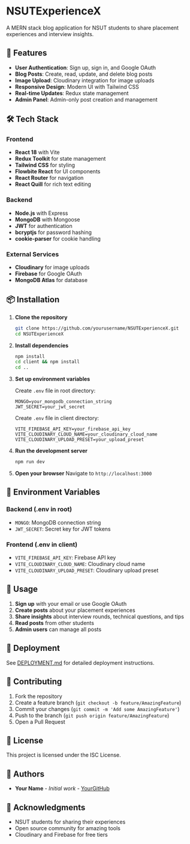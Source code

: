 # NSUTExperienceX

A MERN stack blog application for NSUT students to share placement experiences and interview insights.

## 🚀 Features

- **User Authentication**: Sign up, sign in, and Google OAuth
- **Blog Posts**: Create, read, update, and delete blog posts
- **Image Upload**: Cloudinary integration for image uploads
- **Responsive Design**: Modern UI with Tailwind CSS
- **Real-time Updates**: Redux state management
- **Admin Panel**: Admin-only post creation and management

## 🛠️ Tech Stack

### Frontend
- **React 18** with Vite
- **Redux Toolkit** for state management
- **Tailwind CSS** for styling
- **Flowbite React** for UI components
- **React Router** for navigation
- **React Quill** for rich text editing

### Backend
- **Node.js** with Express
- **MongoDB** with Mongoose
- **JWT** for authentication
- **bcryptjs** for password hashing
- **cookie-parser** for cookie handling

### External Services
- **Cloudinary** for image uploads
- **Firebase** for Google OAuth
- **MongoDB Atlas** for database

## 📦 Installation

1. **Clone the repository**
   ```bash
   git clone https://github.com/yourusername/NSUTExperienceX.git
   cd NSUTExperienceX
   ```

2. **Install dependencies**
   ```bash
   npm install
   cd client && npm install
   cd ..
   ```

3. **Set up environment variables**
   
   Create `.env` file in root directory:
   ```env
   MONGO=your_mongodb_connection_string
   JWT_SECRET=your_jwt_secret
   ```
   
   Create `.env` file in client directory:
   ```env
   VITE_FIREBASE_API_KEY=your_firebase_api_key
   VITE_CLOUDINARY_CLOUD_NAME=your_cloudinary_cloud_name
   VITE_CLOUDINARY_UPLOAD_PRESET=your_upload_preset
   ```

4. **Run the development server**
   ```bash
   npm run dev
   ```

5. **Open your browser**
   Navigate to `http://localhost:3000`

## 🔧 Environment Variables

### Backend (.env in root)
- `MONGO`: MongoDB connection string
- `JWT_SECRET`: Secret key for JWT tokens

### Frontend (.env in client)
- `VITE_FIREBASE_API_KEY`: Firebase API key
- `VITE_CLOUDINARY_CLOUD_NAME`: Cloudinary cloud name
- `VITE_CLOUDINARY_UPLOAD_PRESET`: Cloudinary upload preset

## 📱 Usage

1. **Sign up** with your email or use Google OAuth
2. **Create posts** about your placement experiences
3. **Share insights** about interview rounds, technical questions, and tips
4. **Read posts** from other students
5. **Admin users** can manage all posts

## 🚀 Deployment

See [DEPLOYMENT.md](./DEPLOYMENT.md) for detailed deployment instructions.

## 🤝 Contributing

1. Fork the repository
2. Create a feature branch (`git checkout -b feature/AmazingFeature`)
3. Commit your changes (`git commit -m 'Add some AmazingFeature'`)
4. Push to the branch (`git push origin feature/AmazingFeature`)
5. Open a Pull Request

## 📄 License

This project is licensed under the ISC License.

## 👥 Authors

- **Your Name** - *Initial work* - [YourGitHub](https://github.com/yourusername)

## 🙏 Acknowledgments

- NSUT students for sharing their experiences
- Open source community for amazing tools
- Cloudinary and Firebase for free tiers
